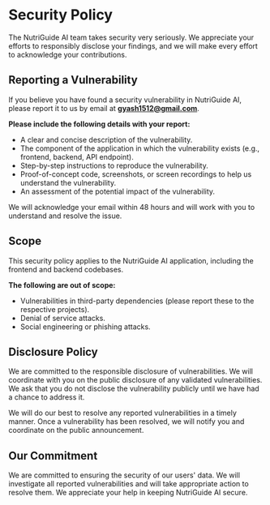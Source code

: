 # Security Policy

The NutriGuide AI team takes security very seriously. We appreciate your efforts to responsibly disclose your findings, and we will make every effort to acknowledge your contributions.

## Reporting a Vulnerability

If you believe you have found a security vulnerability in NutriGuide AI, please report it to us by email at **gyash1512@gmail.com**.

**Please include the following details with your report:**

*   A clear and concise description of the vulnerability.
*   The component of the application in which the vulnerability exists (e.g., frontend, backend, API endpoint).
*   Step-by-step instructions to reproduce the vulnerability.
*   Proof-of-concept code, screenshots, or screen recordings to help us understand the vulnerability.
*   An assessment of the potential impact of the vulnerability.

We will acknowledge your email within 48 hours and will work with you to understand and resolve the issue.

## Scope

This security policy applies to the NutriGuide AI application, including the frontend and backend codebases.

**The following are out of scope:**

*   Vulnerabilities in third-party dependencies (please report these to the respective projects).
*   Denial of service attacks.
*   Social engineering or phishing attacks.

## Disclosure Policy

We are committed to the responsible disclosure of vulnerabilities. We will coordinate with you on the public disclosure of any validated vulnerabilities. We ask that you do not disclose the vulnerability publicly until we have had a chance to address it.

We will do our best to resolve any reported vulnerabilities in a timely manner. Once a vulnerability has been resolved, we will notify you and coordinate on the public announcement.

## Our Commitment

We are committed to ensuring the security of our users' data. We will investigate all reported vulnerabilities and will take appropriate action to resolve them. We appreciate your help in keeping NutriGuide AI secure.
